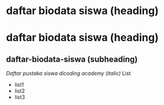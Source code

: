 # daftar biodata siswa (heading)
daftar biodata siswa (heading)
==
daftar-biodata-siswa (subheading)
--
*Daftar pustaka siswa dicoding academy (italic)*
List
- list1
- list2
- list3
